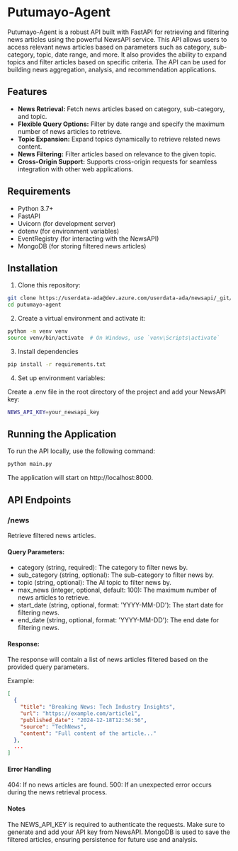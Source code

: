 # Putumayo-Agent

Putumayo-Agent is a robust API built with FastAPI for retrieving and filtering news articles using the powerful NewsAPI service. This API allows users to access relevant news articles based on parameters such as category, sub-category, topic, date range, and more. It also provides the ability to expand topics and filter articles based on specific criteria. The API can be used for building news aggregation, analysis, and recommendation applications.

## Features

- **News Retrieval:** Fetch news articles based on category, sub-category, and topic.
- **Flexible Query Options:** Filter by date range and specify the maximum number of news articles to retrieve.
- **Topic Expansion:** Expand topics dynamically to retrieve related news content.
- **News Filtering:** Filter articles based on relevance to the given topic.
- **Cross-Origin Support:** Supports cross-origin requests for seamless integration with other web applications.

## Requirements

- Python 3.7+
- FastAPI
- Uvicorn (for development server)
- dotenv (for environment variables)
- EventRegistry (for interacting with the NewsAPI)
- MongoDB (for storing filtered news articles)

## Installation

1. Clone this repository:

```bash
git clone https://userdata-ada@dev.azure.com/userdata-ada/newsapi/_git/newsapi
cd putumayo-agent
```

2. Create a virtual environment and activate it:

```bash
python -m venv venv
source venv/bin/activate  # On Windows, use `venv\Scripts\activate`
```

3. Install dependencies

```bash
pip install -r requirements.txt
```

4. Set up environment variables:

Create a .env file in the root directory of the project and add your NewsAPI key:

```bash
NEWS_API_KEY=your_newsapi_key
```

## Running the Application

To run the API locally, use the following command:

```bash
python main.py
```

The application will start on http://localhost:8000.

## API Endpoints

### /news

Retrieve filtered news articles.

#### Query Parameters:

- category (string, required): The category to filter news by.
- sub_category (string, optional): The sub-category to filter news by.
- topic (string, optional): The AI topic to filter news by.
- max_news (integer, optional, default: 100): The maximum number of news articles to retrieve.
- start_date (string, optional, format: 'YYYY-MM-DD'): The start date for filtering news.
- end_date (string, optional, format: 'YYYY-MM-DD'): The end date for filtering news.

#### Response:

The response will contain a list of news articles filtered based on the provided query parameters.

Example:

```json
[
  {
    "title": "Breaking News: Tech Industry Insights",
    "url": "https://example.com/article1",
    "published_date": "2024-12-18T12:34:56",
    "source": "TechNews",
    "content": "Full content of the article..."
  },
  ...
]
```

#### Error Handling

404: If no news articles are found.
500: If an unexpected error occurs during the news retrieval process.

#### Notes

The NEWS_API_KEY is required to authenticate the requests. Make sure to generate and add your API key from NewsAPI.
MongoDB is used to save the filtered articles, ensuring persistence for future use and analysis.